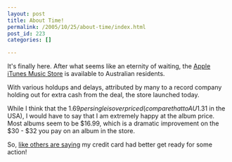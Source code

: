 ```yaml
---
layout: post
title: About Time!
permalink: /2005/10/25/about-time/index.html
post_id: 223
categories: []

---
```


 It's finally here. After what seems like an eternity of waiting, the <a href="http://www.apple.com/au/itunes/">Apple iTunes Music Store</a> is available to Australian residents.




With various holdups and delays, attributed by many to a record company holding out for extra cash from the deal, the store launched today.




While I think that the $1.69 per single is overpriced (compare that to AU$1.31 in the <span class="caps">USA</span>), I would have to say that I am extremely happy at the album price. Most albums seem to be $16.99, which is a dramatic improvement on the $30 - $32 you pay on an album in the store.




So, <a href="http://www.justinfrench.com/index.php?id=139">like others are saying</a> my credit card had better get ready for some action!

